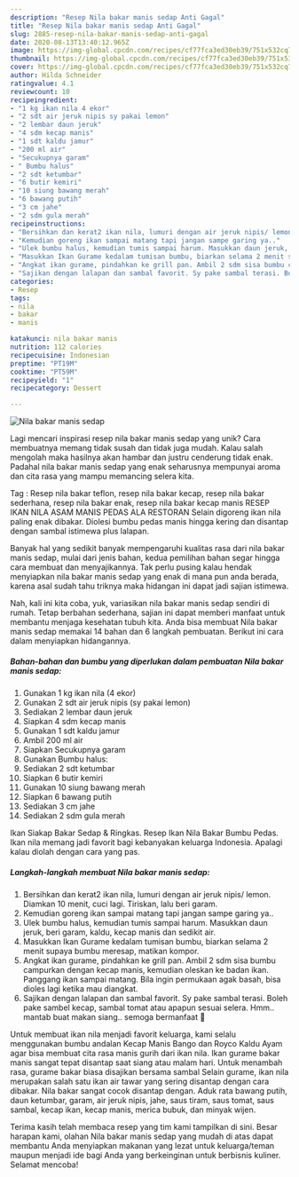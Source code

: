 ```yaml
---
description: "Resep Nila bakar manis sedap Anti Gagal"
title: "Resep Nila bakar manis sedap Anti Gagal"
slug: 2885-resep-nila-bakar-manis-sedap-anti-gagal
date: 2020-08-13T13:40:12.965Z
image: https://img-global.cpcdn.com/recipes/cf77fca3ed30eb39/751x532cq70/nila-bakar-manis-sedap-foto-resep-utama.jpg
thumbnail: https://img-global.cpcdn.com/recipes/cf77fca3ed30eb39/751x532cq70/nila-bakar-manis-sedap-foto-resep-utama.jpg
cover: https://img-global.cpcdn.com/recipes/cf77fca3ed30eb39/751x532cq70/nila-bakar-manis-sedap-foto-resep-utama.jpg
author: Hilda Schneider
ratingvalue: 4.1
reviewcount: 10
recipeingredient:
- "1 kg ikan nila 4 ekor"
- "2 sdt air jeruk nipis sy pakai lemon"
- "2 lembar daun jeruk"
- "4 sdm kecap manis"
- "1 sdt kaldu jamur"
- "200 ml air"
- "Secukupnya garam"
- " Bumbu halus"
- "2 sdt ketumbar"
- "6 butir kemiri"
- "10 siung bawang merah"
- "6 bawang putih"
- "3 cm jahe"
- "2 sdm gula merah"
recipeinstructions:
- "Bersihkan dan kerat2 ikan nila, lumuri dengan air jeruk nipis/ lemon. Diamkan 10 menit, cuci lagi. Tiriskan, lalu beri garam."
- "Kemudian goreng ikan sampai matang tapi jangan sampe garing ya.."
- "Ulek bumbu halus, kemudian tumis sampai harum. Masukkan daun jeruk, beri garam, kaldu, kecap manis dan sedikit air."
- "Masukkan Ikan Gurame kedalam tumisan bumbu, biarkan selama 2 menit supaya bumbu meresap, matikan kompor."
- "Angkat ikan gurame, pindahkan ke grill pan. Ambil 2 sdm sisa bumbu campurkan dengan kecap manis, kemudian oleskan ke badan ikan. Panggang ikan sampai matang. Bila ingin permukaan agak basah, bisa dioles lagi ketika mau diangkat."
- "Sajikan dengan lalapan dan sambal favorit. Sy pake sambal terasi. Boleh pake sambel kecap, sambal tomat atau apapun sesuai selera. Hmm.. mantab buat makan siang.. semoga bermanfaat 🤗"
categories:
- Resep
tags:
- nila
- bakar
- manis

katakunci: nila bakar manis 
nutrition: 112 calories
recipecuisine: Indonesian
preptime: "PT19M"
cooktime: "PT59M"
recipeyield: "1"
recipecategory: Dessert

---
```



![Nila bakar manis sedap](https://img-global.cpcdn.com/recipes/cf77fca3ed30eb39/751x532cq70/nila-bakar-manis-sedap-foto-resep-utama.jpg)

Lagi mencari inspirasi resep nila bakar manis sedap yang unik? Cara membuatnya memang tidak susah dan tidak juga mudah. Kalau salah mengolah maka hasilnya akan hambar dan justru cenderung tidak enak. Padahal nila bakar manis sedap yang enak seharusnya mempunyai aroma dan cita rasa yang mampu memancing selera kita.

Tag : Resep nila bakar teflon, resep nila bakar kecap, resep nila bakar sederhana, resep nila bakar enak, resep nila bakar kecap manis RESEP IKAN NILA ASAM MANIS PEDAS ALA RESTORAN Selain digoreng ikan nila paling enak dibakar. Diolesi bumbu pedas manis hingga kering dan disantap dengan sambal istimewa plus lalapan.

Banyak hal yang sedikit banyak mempengaruhi kualitas rasa dari nila bakar manis sedap, mulai dari jenis bahan, kedua pemilihan bahan segar hingga cara membuat dan menyajikannya. Tak perlu pusing kalau hendak menyiapkan nila bakar manis sedap yang enak di mana pun anda berada, karena asal sudah tahu triknya maka hidangan ini dapat jadi sajian istimewa.


Nah, kali ini kita coba, yuk, variasikan nila bakar manis sedap sendiri di rumah. Tetap berbahan sederhana, sajian ini dapat memberi manfaat untuk membantu menjaga kesehatan tubuh kita. Anda bisa membuat Nila bakar manis sedap memakai 14 bahan dan 6 langkah pembuatan. Berikut ini cara dalam menyiapkan hidangannya.

<!--inarticleads1-->

##### Bahan-bahan dan bumbu yang diperlukan dalam pembuatan Nila bakar manis sedap:

1. Gunakan 1 kg ikan nila (4 ekor)
1. Gunakan 2 sdt air jeruk nipis (sy pakai lemon)
1. Sediakan 2 lembar daun jeruk
1. Siapkan 4 sdm kecap manis
1. Gunakan 1 sdt kaldu jamur
1. Ambil 200 ml air
1. Siapkan Secukupnya garam
1. Gunakan  Bumbu halus:
1. Sediakan 2 sdt ketumbar
1. Siapkan 6 butir kemiri
1. Gunakan 10 siung bawang merah
1. Siapkan 6 bawang putih
1. Sediakan 3 cm jahe
1. Sediakan 2 sdm gula merah


Ikan Siakap Bakar Sedap &amp; Ringkas. Resep Ikan Nila Bakar Bumbu Pedas. Ikan nila memang jadi favorit bagi kebanyakan keluarga Indonesia. Apalagi kalau diolah dengan cara yang pas. 

<!--inarticleads2-->

##### Langkah-langkah membuat Nila bakar manis sedap:

1. Bersihkan dan kerat2 ikan nila, lumuri dengan air jeruk nipis/ lemon. Diamkan 10 menit, cuci lagi. Tiriskan, lalu beri garam.
1. Kemudian goreng ikan sampai matang tapi jangan sampe garing ya..
1. Ulek bumbu halus, kemudian tumis sampai harum. Masukkan daun jeruk, beri garam, kaldu, kecap manis dan sedikit air.
1. Masukkan Ikan Gurame kedalam tumisan bumbu, biarkan selama 2 menit supaya bumbu meresap, matikan kompor.
1. Angkat ikan gurame, pindahkan ke grill pan. Ambil 2 sdm sisa bumbu campurkan dengan kecap manis, kemudian oleskan ke badan ikan. Panggang ikan sampai matang. Bila ingin permukaan agak basah, bisa dioles lagi ketika mau diangkat.
1. Sajikan dengan lalapan dan sambal favorit. Sy pake sambal terasi. Boleh pake sambel kecap, sambal tomat atau apapun sesuai selera. Hmm.. mantab buat makan siang.. semoga bermanfaat 🤗


Untuk membuat ikan nila menjadi favorit keluarga, kami selalu menggunakan bumbu andalan Kecap Manis Bango dan Royco Kaldu Ayam agar bisa membuat cita rasa manis gurih dari ikan nila. Ikan gurame bakar manis sangat tepat disantap saat siang atau malam hari. Untuk menambah rasa, gurame bakar biasa disajikan bersama sambal Selain gurame, ikan nila merupakan salah satu ikan air tawar yang sering disantap dengan cara dibakar. Nila bakar sangat cocok disantap dengan. Aduk rata bawang putih, daun ketumbar, garam, air jeruk nipis, jahe, saus tiram, saus tomat, saus sambal, kecap ikan, kecap manis, merica bubuk, dan minyak wijen. 

Terima kasih telah membaca resep yang tim kami tampilkan di sini. Besar harapan kami, olahan Nila bakar manis sedap yang mudah di atas dapat membantu Anda menyiapkan makanan yang lezat untuk keluarga/teman maupun menjadi ide bagi Anda yang berkeinginan untuk berbisnis kuliner. Selamat mencoba!
